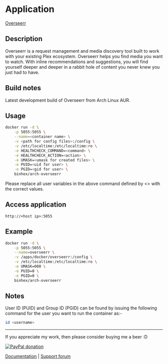 # Application

[Overseerr](https://github.com/sct/overseerr)

## Description

Overseerr is a request management and media discovery tool built to work with
your existing Plex ecosystem. Overseerr helps you find media you want to watch.
With inline recommendations and suggestions, you will find yourself deeper and
deeper in a rabbit hole of content you never knew you just had to have.

## Build notes

Latest development build of Overseerr from Arch Linux AUR.

## Usage

```bash
docker run -d \
    -p 5055:5055 \
    --name=<container name> \
    -v <path for config files>:/config \
    -v /etc/localtime:/etc/localtime:ro \
    -e HEALTHCHECK_COMMAND=<command> \
    -e HEALTHCHECK_ACTION=<action> \
    -e UMASK=<umask for created files> \
    -e PUID=<uid for user> \
    -e PGID=<gid for user> \
    binhex/arch-overseerr
```

Please replace all user variables in the above command defined by <> with the
correct values.

## Access application

`http://<host ip>:5055`

## Example

```bash
docker run -d \
    -p 5055:5055 \
    --name=overseerr \
    -v /apps/docker/overseerr:/config \
    -v /etc/localtime:/etc/localtime:ro \
    -e UMASK=000 \
    -e PUID=0 \
    -e PGID=0 \
    binhex/arch-overseerr
```

## Notes

User ID (PUID) and Group ID (PGID) can be found by issuing the following command
for the user you want to run the container as:-

```bash
id <username>
```

___
If you appreciate my work, then please consider buying me a beer  :D

[![PayPal donation](https://www.paypal.com/en_US/i/btn/btn_donate_SM.gif)](https://www.paypal.com/cgi-bin/webscr?cmd=_s-xclick&hosted_button_id=MM5E27UX6AUU4)

[Documentation](https://github.com/binhex/documentation) | [Support forum](https://forums.unraid.net/topic/122509-support-binhex-overseerr/#comment-1117451)
